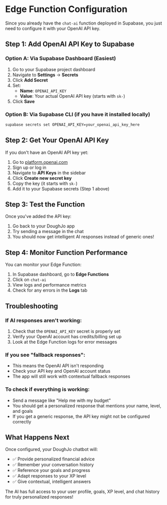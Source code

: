 # Edge Function Configuration

Since you already have the `chat-ai` function deployed in Supabase, you just need to configure it with your OpenAI API key.

## Step 1: Add OpenAI API Key to Supabase

### Option A: Via Supabase Dashboard (Easiest)
1. Go to your Supabase project dashboard
2. Navigate to **Settings** → **Secrets**
3. Click **Add Secret**
4. Set:
   - **Name**: `OPENAI_API_KEY`
   - **Value**: Your actual OpenAI API key (starts with `sk-`)
5. Click **Save**

### Option B: Via Supabase CLI (if you have it installed locally)
```bash
supabase secrets set OPENAI_API_KEY=your_openai_api_key_here
```

## Step 2: Get Your OpenAI API Key

If you don't have an OpenAI API key yet:

1. Go to [platform.openai.com](https://platform.openai.com)
2. Sign up or log in
3. Navigate to **API Keys** in the sidebar
4. Click **Create new secret key**
5. Copy the key (it starts with `sk-`)
6. Add it to your Supabase secrets (Step 1 above)

## Step 3: Test the Function

Once you've added the API key:

1. Go back to your DoughJo app
2. Try sending a message in the chat
3. You should now get intelligent AI responses instead of generic ones!

## Step 4: Monitor Function Performance

You can monitor your Edge Function:

1. In Supabase dashboard, go to **Edge Functions**
2. Click on `chat-ai`
3. View logs and performance metrics
4. Check for any errors in the **Logs** tab

## Troubleshooting

### If AI responses aren't working:
1. Check that the `OPENAI_API_KEY` secret is properly set
2. Verify your OpenAI account has credits/billing set up
3. Look at the Edge Function logs for error messages

### If you see "fallback responses":
- This means the OpenAI API isn't responding
- Check your API key and OpenAI account status
- The app will still work with contextual fallback responses

### To check if everything is working:
- Send a message like "Help me with my budget"
- You should get a personalized response that mentions your name, level, and goals
- If you get a generic response, the API key might not be configured correctly

## What Happens Next

Once configured, your DoughJo chatbot will:
- ✅ Provide personalized financial advice
- ✅ Remember your conversation history
- ✅ Reference your goals and progress
- ✅ Adapt responses to your XP level
- ✅ Give contextual, intelligent answers

The AI has full access to your user profile, goals, XP level, and chat history for truly personalized responses!